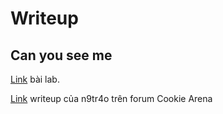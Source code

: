# Writeup

## Can you see me
[Link]((https://battle.cookiearena.org/challenges/stenography/can-you-see-me)) bài lab.

[Link](https://forum.cookiearena.org/t/stenography-can-you-see-me/61) writeup của n9tr4o trên forum Cookie Arena
